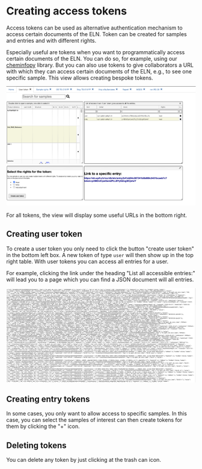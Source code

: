 # Creating access tokens

Access tokens can be used as alternative authentication mechanism to access certain documents of the ELN.
Token can be created for samples and entries and with different rights.

Especially useful are tokens when you want to programmatically access certain documents of the ELN. You can do so, for example, using our [cheminfopy](https://github.com/cheminfo-py/cheminfopy) library. But you can also use tokens to give collaborators a URL with which they can
access certain documents of the ELN, e.g., to see one specific sample. This view allows creating bespoke tokens.

![](images/tokenview.png)

For all tokens, the view will display some useful URLs in the bottom right.

## Creating user token

To create a user token you only need to click the button "create user token" in the bottom left box.
A new token of type `user` will then show up in the top right table. With user tokens you can access all entries for a user.

For example, clicking the link under the heading "List all accessible entries:" will lead you to a page which you can find a JSON document will all entries.

![](images/all_entries.png)

## Creating entry tokens

In some cases, you only want to allow access to specific samples. In this case, you can select the samples of interest can then create tokens for them by clicking the "+" icon.

## Deleting tokens

You can delete any token by just clicking at the trash can icon.
